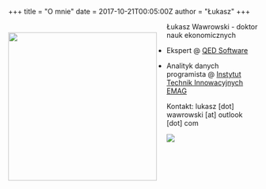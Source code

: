 +++
title = "O mnie"
date = 2017-10-21T00:05:00Z
author = "Łukasz"
+++

<img style="float: left; padding: 20px; padding-left: 0px" src="/img/photo2.jpg" height="300px">

Łukasz Wawrowski - doktor nauk ekonomicznych

- Ekspert @ [QED Software](https://qed.pl/)

- Analityk danych programista @ [Instytut Technik Innowacyjnych EMAG](http://ibemag.pl/pl/)

Kontakt: lukasz [dot] wawrowski [at] outlook [dot] com

![](/img/conf.jpg)